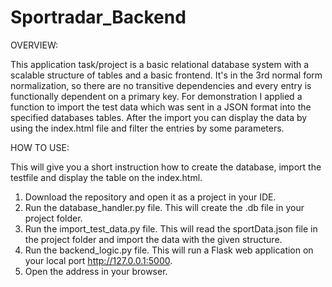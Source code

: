 # Sportradar_Backend

OVERVIEW:

This application task/project is a basic relational database system with a scalable structure of tables and a basic frontend. It's in the 3rd normal form normalization, so there are no transitive dependencies and every entry is functionally dependent on a primary key. 
For demonstration I applied a function to import the test data which was sent in a JSON format into the specified databases tables. 
After the import you can display the data by using the index.html file and filter the entries by some parameters.

HOW TO USE:

This will give you a short instruction how to create the database, import the testfile and display the table on the index.html.

1. Download the repository and open it as a project in your IDE.
2. Run the database_handler.py file. This will create the .db file in your project folder.
3. Run the import_test_data.py file. This will read the sportData.json file in the project folder and import the data with the given structure.
4. Run the backend_logic.py file. This will run a Flask web application on your local port http://127.0.0.1:5000.
5. Open the address in your browser.
